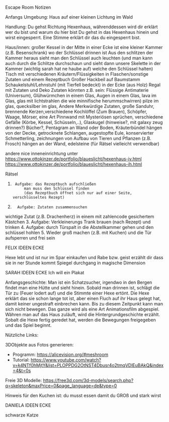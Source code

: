 Escape Room Notizen
 
Anfangs Umgebung:
Haus auf einer kleinen Lichtung im Wald
 
Handlung:
Du gehst Richtung Hexenhaus, währenddessen wird dir erklärt wer du bist und warum du hier bist
Du gehst in das Hexenhaus hinein und wirst eingesperrt. Eine Stimme erklärt dir das du eingesperrt bist. 
 
Haus/innen:
großer Kessel in der Mitte
in einer Ecke ist eine kleiner Kammer (z.B. Besenschrank) wo der Schlüssel drinnen ist
Aus den schlitzen der Kammer heraus sieht man den Schlüssel auch leuchten (und man kann auch durch die Schlitze durchschaun und sieht dann unsere Skelette in der Kammer (wichtig sarah hat ne haube auf) welche den Schlüssel halten)
Tisch mit verschiedenen Kräutern/Flüssigkeiten in Flaschen/sonstige Zutaten und einem Rezeptbuch
Großer Hackbeil auf Baumstamm
Schaukelstuhl/Lehnstuhl (mit Tierfell bedeckt) in der Ecke (aus Holz)
Regal mit Zutaten und Deko
Zutaten könnten z.B. sein: Flüssige Antimaterie (Universum), Glühwürmchen in einem Glas, Augen in einem Glas, lava im Glas, glas mit lichtstrahlen die wie minnifische herummschwirren) pilze im glas, quecksilber im glas, Andere Merkwürdige Zutaten, große Sanduhr, brennende Kerzen,verschiedene Kochlöffel (Zum Brauen), Schöpfer, Waage, Mörser, eine Art Pinnwand mit Mysteriösen sprüchen, verschiedene Gefäße (Körbe, Kessel, Schüsseln,..), Glaskugel (hinweise?, mit galaxy zeug drinnen?) Bücher?, Pentagram an Wand oder Boden, Kräuterbündel hängen von der Decke, getrocknete Schlangen, augestopfte Eule, konservierter Schmetterling, zeichnungen von Aufbau von Tieren und Pflanzen (z.B. Frosch) hängen an der Wand, edelsteine (für Rätsel vielleicht verwendbar)

andere nice inneneinrichtung unter https://www.ottokinzer.de/portfolio/blaueslicht/hexenhaus-iv.html
https://www.ottokinzer.de/portfolio/blaueslicht/hexenhaus-ih.html

Rätsel
1.      Aufgabe: das Rezeptbuch aufschließen
           	man muss den Schlüssel finden
           	(das Rezeptbuch öffnet sich nur auf einer Seite, verschlüsseltes Rezept)
2.       Aufgabe: Zutaten zusammensuchen
wichtige Zutat (z.B. Drachenherz)  in einem mit zahlencode gesichertem Kästchen
3.    Aufgabe: Verkleinerungs Trank brauen (nach Rezept) und trinken
4.    Aufgabe: durch Türspalt in die Abstellkammer gehen und den schlüssel hohlen
5.    Wieder groß machen (z.B. mit Kuchen) und die Tür aufsperren und frei sein



FELIX IDEEN ECKE


Hexe lebt und ist nur im Spar einkaufen und Rabe bzw. geist erzählt dir dass sie in ner Stunde kommt
Spiegel durchgang in magische Dimension

SARAH IDEEN ECKE
Ich will ein Plakat

Anfangsgeschichte: Man ist ein Schatzsucher, irgendwo in den Bergen findet man eine Hütte und sieht hinein. Sobald man drinnen ist, schlägt die Tür zu (Feuer lodert auf) und die Stimmte einer Hexe ertönt. Die Hexe erklärt das sie schon lange tot ist, aber einen Fluch auf ihr Haus gelegt hat, damit keiner ungestraft einbrechen kann. 
Bis zu diesem Zeitpunkt kann man sich nicht bewegen. Das ganze wird als eine Art Animationsfilm abgespiel. Währen man auf das Haus zuläuft, wird die Hintergrundgeschichte erzählt. Sobalt die Hexe fertig geredet hat, werden die Bewegungen freigegeben und das Spiel beginnt.

Nützliche Links:

3DObjekte aus Fotos generieren:
- Programm: https://alicevision.org/#meshroom
- Tutorial: https://www.youtube.com/watch?v=k4NTf0hMjtY&list=PLOPPDG2OtNST4Dbusr4o2tmqVDlEuBAkQ&index=4&t=0s

Freie 3D Modelle: https://free3d.com/3d-models/search.php?q=skeleton&maxPrice=0&page_language=de&type=0

Hinweis für den Kuchen ist: du musst essen damit du GROß und stark wirst

DANIELA IDEEN ECKE

schwarze Katze
